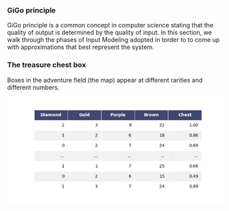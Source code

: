 ### GiGo principle

GiGo principle is a common concept in computer science stating that the quality of output is determined by the quality of input.
In this section, we walk through the phases of Input Modeling adopted in torder to to come up with approximations that best represent the system.

### The treasure chest box

Boxes in the adventure field (the map) appear at different rarities and different numbers.

![](./assets/images/table_mpl.png)